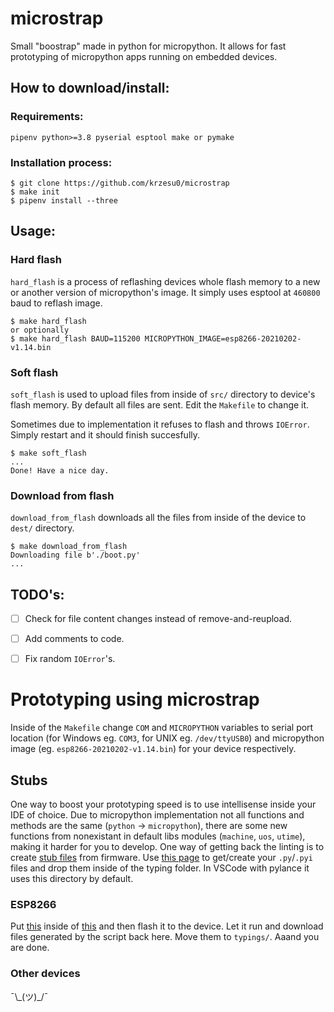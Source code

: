 # microstrap
Small "boostrap" made in python for micropython. It allows for fast prototyping of micropython apps running on embedded devices.

## How to download/install:

### Requirements:
```
pipenv python>=3.8 pyserial esptool make or pymake
```
### Installation process:
```
$ git clone https://github.com/krzesu0/microstrap
$ make init
$ pipenv install --three
```

## Usage:
### Hard flash
`hard_flash` is a process of reflashing devices whole flash memory to a new or another version of micropython's image. It simply uses esptool at `460800` baud to reflash image.
```
$ make hard_flash
or optionally
$ make hard_flash BAUD=115200 MICROPYTHON_IMAGE=esp8266-20210202-v1.14.bin
```

### Soft flash
`soft_flash` is used to upload files from inside of `src/` directory to device's flash memory. By default all files are sent. Edit the `Makefile` to change it.

Sometimes due to implementation it refuses to flash and throws `IOError`. Simply restart and it should finish succesfully.
```
$ make soft_flash
...
Done! Have a nice day.
```
### Download from flash
`download_from_flash` downloads all the files from inside of the device to `dest/` directory.
```
$ make download_from_flash
Downloading file b'./boot.py'
...
```
## TODO's:
- [ ] Check for file content changes instead of remove-and-reupload.
- [ ] Add comments to code.
- [ ] Fix random `IOError`'s.


# Prototyping using microstrap

Inside of the `Makefile` change `COM` and `MICROPYTHON` variables to serial port location (for Windows eg. `COM3`, for UNIX eg. `/dev/ttyUSB0`) and micropython image (eg. `esp8266-20210202-v1.14.bin`) for your device respectively.

## Stubs
One way to boost your prototyping speed is to use intellisense inside your IDE of choice. Due to micropython implementation not all functions and methods are the same (`python` -> `micropython`), there are some new functions from nonexistant in default libs modules (`machine`, `uos`, `utime`), making it harder for you to develop. One way of getting back the linting is to create [stub files](https://www.python.org/dev/peps/pep-0561/) from firmware. Use [this page](https://github.com/Josverl/micropython-stubber) to get/create your `.py`/`.pyi` files and drop them inside of the typing folder. In VSCode with pylance it uses this directory by default.

### ESP8266
Put [this](https://raw.githubusercontent.com/Josverl/micropython-stubber/stub/esp8622/createstubs.py) inside of [this](https://python-minifier.com/) and then flash it to the device. Let it run and download files generated by the script back here. Move them to `typings/`. Aaand you are done.

### Other devices
¯\\\_(ツ)_/¯